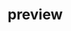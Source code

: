 # preview

<template>
    <img v-preview src="http://ww3.sinaimg.cn/mw690/844527a1jw1f90sruy15oj20u00u077m.jpg" style="width: 400px">
</template>